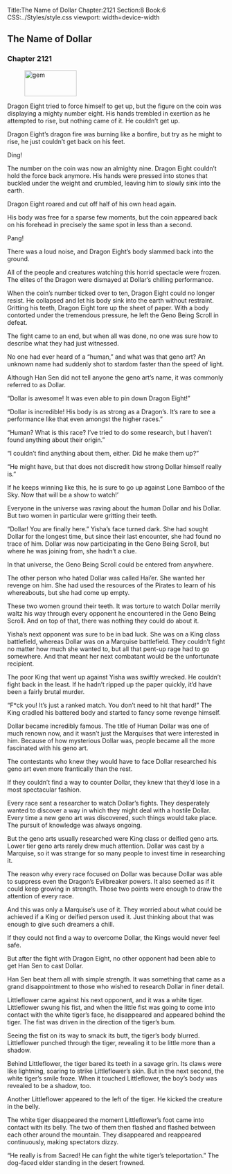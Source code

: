 Title:The Name of Dollar 
Chapter:2121 
Section:8 
Book:6 
CSS:../Styles/style.css 
viewport: width=device-width
  
## The Name of Dollar
### Chapter 2121
  
<figure>
	<img src="../Images/gem.gif" alt="gem" id="gem" width="120" height="60" />
</figure>
  

  
Dragon Eight tried to force himself to get up, but the figure on the coin was displaying a mighty number eight. His hands trembled in exertion as he attempted to rise, but nothing came of it. He couldn’t get up.

Dragon Eight’s dragon fire was burning like a bonfire, but try as he might to rise, he just couldn’t get back on his feet.

Ding!

The number on the coin was now an almighty nine. Dragon Eight couldn’t hold the force back anymore. His hands were pressed into stones that buckled under the weight and crumbled, leaving him to slowly sink into the earth.

Dragon Eight roared and cut off half of his own head again.

His body was free for a sparse few moments, but the coin appeared back on his forehead in precisely the same spot in less than a second.

Pang!

There was a loud noise, and Dragon Eight’s body slammed back into the ground.

All of the people and creatures watching this horrid spectacle were frozen. The elites of the Dragon were dismayed at Dollar’s chilling performance.

When the coin’s number ticked over to ten, Dragon Eight could no longer resist. He collapsed and let his body sink into the earth without restraint. Gritting his teeth, Dragon Eight tore up the sheet of paper. With a body contorted under the tremendous pressure, he left the Geno Being Scroll in defeat.

The fight came to an end, but when all was done, no one was sure how to describe what they had just witnessed.

No one had ever heard of a “human,” and what was that geno art? An unknown name had suddenly shot to stardom faster than the speed of light.

Although Han Sen did not tell anyone the geno art’s name, it was commonly referred to as Dollar.

“Dollar is awesome! It was even able to pin down Dragon Eight!”

“Dollar is incredible! His body is as strong as a Dragon’s. It’s rare to see a performance like that even amongst the higher races.”

“Human? What is this race? I’ve tried to do some research, but I haven’t found anything about their origin.”

“I couldn’t find anything about them, either. Did he make them up?”

“He might have, but that does not discredit how strong Dollar himself really is.”

If he keeps winning like this, he is sure to go up against Lone Bamboo of the Sky. Now that will be a show to watch!’

Everyone in the universe was raving about the human Dollar and his Dollar. But two women in particular were gritting their teeth.

“Dollar! You are finally here.” Yisha’s face turned dark. She had sought Dollar for the longest time, but since their last encounter, she had found no trace of him. Dollar was now participating in the Geno Being Scroll, but where he was joining from, she hadn’t a clue.

In that universe, the Geno Being Scroll could be entered from anywhere.

The other person who hated Dollar was called Hai’er. She wanted her revenge on him. She had used the resources of the Pirates to learn of his whereabouts, but she had come up empty.

These two women ground their teeth. It was torture to watch Dollar merrily waltz his way through every opponent he encountered in the Geno Being Scroll. And on top of that, there was nothing they could do about it.

Yisha’s next opponent was sure to be in bad luck. She was on a King class battlefield, whereas Dollar was on a Marquise battlefield. They couldn’t fight no matter how much she wanted to, but all that pent-up rage had to go somewhere. And that meant her next combatant would be the unfortunate recipient.

The poor King that went up against Yisha was swiftly wrecked. He couldn’t fight back in the least. If he hadn’t ripped up the paper quickly, it’d have been a fairly brutal murder.

“F*ck you! It’s just a ranked match. You don’t need to hit that hard!” The King cradled his battered body and started to fancy some revenge himself.

Dollar became incredibly famous. The title of Human Dollar was one of much renown now, and it wasn’t just the Marquises that were interested in him. Because of how mysterious Dollar was, people became all the more fascinated with his geno art.

The contestants who knew they would have to face Dollar researched his geno art even more frantically than the rest.

If they couldn’t find a way to counter Dollar, they knew that they’d lose in a most spectacular fashion.

Every race sent a researcher to watch Dollar’s fights. They desperately wanted to discover a way in which they might deal with a hostile Dollar. Every time a new geno art was discovered, such things would take place. The pursuit of knowledge was always ongoing.

But the geno arts usually researched were King class or deified geno arts. Lower tier geno arts rarely drew much attention. Dollar was cast by a Marquise, so it was strange for so many people to invest time in researching it.

The reason why every race focused on Dollar was because Dollar was able to suppress even the Dragon’s Evilbreaker powers. It also seemed as if it could keep growing in strength. Those two points were enough to draw the attention of every race.

And this was only a Marquise’s use of it. They worried about what could be achieved if a King or deified person used it. Just thinking about that was enough to give such dreamers a chill.

If they could not find a way to overcome Dollar, the Kings would never feel safe.

But after the fight with Dragon Eight, no other opponent had been able to get Han Sen to cast Dollar.

Han Sen beat them all with simple strength. It was something that came as a grand disappointment to those who wished to research Dollar in finer detail.

Littleflower came against his next opponent, and it was a white tiger. Littleflower swung his fist, and when the little fist was going to come into contact with the white tiger’s face, he disappeared and appeared behind the tiger. The fist was driven in the direction of the tiger’s bum.

Seeing the fist on its way to smack its butt, the tiger’s body blurred. Littleflower punched through the tiger, revealing it to be little more than a shadow.

Behind Littleflower, the tiger bared its teeth in a savage grin. Its claws were like lightning, soaring to strike Littleflower’s skin. But in the next second, the white tiger’s smile froze. When it touched Littleflower, the boy’s body was revealed to be a shadow, too.

Another Littleflower appeared to the left of the tiger. He kicked the creature in the belly.

The white tiger disappeared the moment Littleflower’s foot came into contact with its belly. The two of them then flashed and flashed between each other around the mountain. They disappeared and reappeared continuously, making spectators dizzy.

“He really is from Sacred! He can fight the white tiger’s teleportation.” The dog-faced elder standing in the desert frowned.